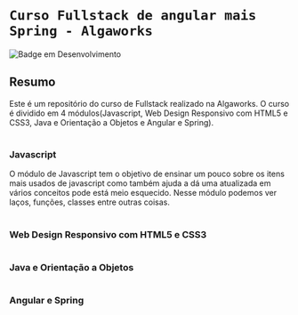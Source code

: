 # `Curso Fullstack de angular mais Spring - Algaworks`
![Badge em Desenvolvimento](http://img.shields.io/static/v1?label=STATUS&message=EM%20DESENVOLVIMENTO&color=GREEN&style=for-the-badge)

## Resumo
Este é um repositório do curso de Fullstack realizado na Algaworks. O curso é dividido em 4 módulos(Javascript, Web Design Responsivo com HTML5 e CSS3, Java e Orientação a Objetos e Angular e Spring).

#

### Javascript
O módulo de Javascript tem o objetivo de ensinar um pouco sobre os itens mais usados de javascript como também ajuda a dá uma atualizada em vários conceitos pode está meio esquecido. 
Nesse módulo podemos ver laços, funções, classes entre outras coisas.

#

### Web Design Responsivo com HTML5 e CSS3

#

### Java e Orientação a Objetos

#

### Angular e Spring

